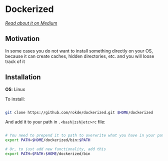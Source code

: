 # Dockerized

*[Read about it on Medium](https://medium.com/@skibish/how-docker-changed-my-workflow-b953b79b73ff)*

## Motivation

In some cases you do not want to install something directly on your OS, because it can create caches, hidden directories, etc. and you will loose track of it

## Installation

**OS**: Linux

To install:

```bash

git clone https://github.com/rokde/dockerized.git $HOME/dockerized

```

And add it to your path in `.<bash|zsh|etc>rc` file:

```bash

# You need to prepend it to path to overwrite what you have in your path
export PATH=$HOME/dockerized/bin:$PATH

# Or, to just add new functionality, add this
export PATH=$PATH:$HOME/dockerized/bin

```
